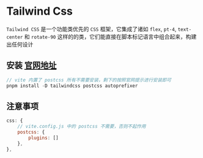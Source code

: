 # Tailwind Css
`Tailwind CSS` 是一个功能类优先的 `CSS` 框架，它集成了诸如 `flex`, `pt-4`, `text-center` 和 `rotate-90` 这样的的类，它们能直接在脚本标记语言中组合起来，构建出任何设计

## 安装 [官网地址](https://tailwindcss.com/docs/guides/vite#vue)
``` js
// vite 内置了 postcss 所有不需要安装，剩下的按照官网提示进行安装即可
pnpm install -D tailwindcss postcss autoprefixer
```

## 注意事项
``` js
css: {
    // vite.config.js 中的 postcss 不需要，否则不起作用
    postcss: {
        plugins: []
    },
},
```